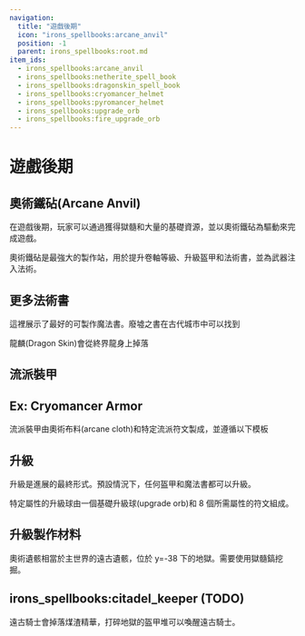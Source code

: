 ```yaml
---
navigation:
  title: "遊戲後期"
  icon: "irons_spellbooks:arcane_anvil"
  position: -1
  parent: irons_spellbooks:root.md
item_ids:
  - irons_spellbooks:arcane_anvil
  - irons_spellbooks:netherite_spell_book
  - irons_spellbooks:dragonskin_spell_book
  - irons_spellbooks:cryomancer_helmet
  - irons_spellbooks:pyromancer_helmet
  - irons_spellbooks:upgrade_orb
  - irons_spellbooks:fire_upgrade_orb
---
```


# 遊戲後期

## 奧術鐵砧(Arcane Anvil)

在遊戲後期，玩家可以通過獲得獄髓和大量的基礎資源，並以奧術鐵砧為驅動來完成遊戲。

奧術鐵砧是最強大的製作站，用於提升卷軸等級、升級盔甲和法術書，並為武器注入法術。



<Recipe id="irons_spellbooks:arcane_anvil" />

## 更多法術書

這裡展示了最好的可製作魔法書。廢墟之書在古代城市中可以找到

<Recipe id="irons_spellbooks:netherite_spell_book" />

龍麟(Dragon Skin)會從終界龍身上掉落

<Recipe id="irons_spellbooks:dragonskin_spell_book" />

## 流派裝甲



<Recipe id="irons_spellbooks:cryomancer_helmet" />

<Recipe id="irons_spellbooks:pyromancer_helmet" />

## Ex: Cryomancer Armor

<GameScene zoom={4}>
  <Entity id="minecraft:armor_stand" data="{ArmorItems:[{id:'irons_spellbooks:cryomancer_boots',Count:1b},{id:'irons_spellbooks:cryomancer_leggings',Count:1b},{id:'irons_spellbooks:cryomancer_chestplate',Count:1b},{id:'irons_spellbooks:cryomancer_helmet',Count:1b}],NoBasePlate:1b}" />
</GameScene>

流派裝甲由奧術布料(arcane cloth)和特定流派符文製成，並遵循以下模板

## 升級

<ItemImage id="irons_spellbooks:upgrade_orb" />

升級是進展的最終形式。預設情況下，任何盔甲和魔法書都可以升級。

特定屬性的升級球由一個基礎升級球(upgrade orb)和 8 個所需屬性的符文組成。



<Recipe id="irons_spellbooks:upgrade_orb" />

<Recipe id="irons_spellbooks:fire_upgrade_orb" />

## 升級製作材料

<GameScene interactive={true} zoom={2}>
  <Block x="1" y="0" z="0" id="minecraft:deepslate" />
  <Block x="3" y="0" z="0" id="minecraft:soul_sand" />
  <Block x="0" y="0" z="1" id="minecraft:deepslate" />
  <Block x="1" y="0" z="1" id="irons_spellbooks:arcane_debris" />
  <Block x="3" y="0" z="1" id="irons_spellbooks:armor_pile" />
  <Block x="4" y="0" z="1" id="minecraft:soul_fire" />
</GameScene>

奧術遺骸相當於主世界的遠古遺骸，位於 y=-38 下的地獄。需要使用獄髓鎬挖掘。

## irons_spellbooks:citadel_keeper (TODO)

<GameScene zoom={4}>
  <Entity id="irons_spellbooks:citadel_keeper" />
</GameScene>

遠古騎士會掉落煤渣精華，打碎地獄的盔甲堆可以喚醒遠古騎士。

